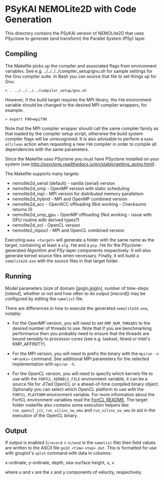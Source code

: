 # PSyKAl NEMOLite2D with Code Generation #

This directory contains the PSyKAl version of NEMOLite2D that uses
PSyclone to generate (and transform) the Parallel System (PSy) layer.

## Compiling ##

The Makefile picks up the compiler and associated flags from environment
variables. See e.g. ../../../../compiler_setup/gnu.sh for sample
settings for the Gnu compiler suite. In Bash you can source that file
to set things up for Gnu:

    > . ../../../../compiler_setup/gnu.sh

However, if the build target requires the MPI library, the `F90` environment
variable should be changed to the desired MPI compiler wrappers, for example:

    > export F90=mpif90

Note that the MPI compiler wrapper should call the same compiler family as that
loaded by the compiler setup script, otherwise the build system compiler flags
will be unrecognised. It is also advisable to perform a `make allclean` action
when requesting a new `F90` compiler in order to compile all dependencies with
the same parameters.

Since the Makefile uses PSyclone you must have PSyclone installed on your
system (see http://psyclone.readthedocs.io/en/stable/getting_going.html).

The Makefile supports many targets:

- nemolite2d_serial (default) - vanilla (serial) version
- nemolite2d_omp - OpenMP version with static scheduling
- nemolite2d_mpi - MPI version for distributed memory parallelism
- nemolite2d_hybrid - MPI and OpenMP combined version
- nemolite2d_acc - OpenACC offloading (Not working - Checksums returns 0)
- nemolite2d_omp_gpu - OpenMP offloading (Not working - issue with GPU routine with derived types?)
- nemolite2d_ocl - OpenCL version
- nemolite2_mpiocl - MPI and OpenCL combined version

Executing `make <target>` will generate a folder with the same name as the
target, containing at least a `alg.f90` and a `psy.f90` for the
PSyclone-generated Algorithm and PSy-layer components respectively.
It will also generate kernel source files when necessary. Finally, it will
build a `nemolite2d.exe` with the source files in that target folder.


## Running ##

Model parameters (size of domain [jpiglo,jpjglo], number of time-steps
[nitend], whether or not and how often to do output [irecord]) may be
configured by editing the `namelist` file.

There are differences in how to execute the generated `nemolite2d.exe`,
notably:

- For the OpenMP version, you will need to set `OMP_NUM_THREADS` to the
desired number of threads to use. Note that if you are benchmarking
performance then you probably need to ensure that the threads are bound
sensibly to processor cores (see e.g. taskset, likwid or Intel's KMP_AFFINITY).

- For the MPI version, you will need to prefix the binary with the
`mpirun -n <#ranks>` command. See additional MPI parameters for the selected
implementation with `mpirun -h`.

- For the OpenCL version, you will need to specify which kernels file to use
with the `FORTCL_KERNELS_FILE` environment variable, it can be a source file
for JITed OpenCL or a ahead-of-time compiled binary object. Optionally you can
select which OpenCL platform to use with the `FORTCL_PLATFORM` environment
variable. For more information about the FortCL environment variables read
the [FortCL README](https://github.com/stfc/FortCL).
The target folder makefile also contains some execution helpers like:
`run_opencl_jit`, `run_xilinx_sw_emu` and `run_xilinx_sw_emu` to aid in the
execution of the OpenCL binary.

## Output ##

If output is enabled (`irecord` < `nitend` in the `namelist` file) then
field values are written to the ASCII file `go2d_<time-step>.dat`. This
is formatted for use with gnuplot's `splot` command with data in columns:

x-ordinate, y-ordinate, depth, sea-surface height, u, v

where u and v are the x and y components of velocity, respectively.

